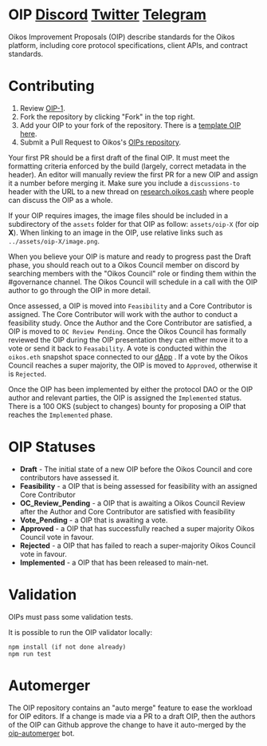 # OIP [Discord](https://discord.gg/VVDu6Er) [Twitter](https://twitter.com/oikos_cash) [Telegram](https://t.me/oikoscash)

Oikos Improvement Proposals (OIP) describe standards for the Oikos platform, including core protocol specifications, client APIs, and contract standards.

# Contributing

1.  Review [OIP-1](https://github.com/oikos-cash/OIPs/blob/master/content/oip/oip-1.md).
2.  Fork the repository by clicking "Fork" in the top right.
3.  Add your OIP to your fork of the repository. There is a [template OIP here](oip-x.md).
4.  Submit a Pull Request to Oikos's [OIPs repository](https://github.com/oikos-cash/OIPs).

Your first PR should be a first draft of the final OIP. It must meet the formatting criteria enforced by the build (largely, correct metadata in the header). An editor will manually review the first PR for a new OIP and assign it a number before merging it. Make sure you include a `discussions-to` header with the URL to a new thread on [research.oikos.cash](https://research.oikos.cash) where people can discuss the OIP as a whole.

If your OIP requires images, the image files should be included in a subdirectory of the `assets` folder for that OIP as follow: `assets/oip-X` (for oip **X**). When linking to an image in the OIP, use relative links such as `../assets/oip-X/image.png`.

When you believe your OIP is mature and ready to progress past the Draft phase, you should reach out to a Oikos Council member on discord by searching members with the "Oikos Council" role or finding them within the #governance channel. The Oikos Council will schedule in a call with the OIP author to go through the OIP in more detail.

Once assessed, a OIP is moved into `Feasibility` and a Core Contributor is assigned. The Core Contributor will work with the author to conduct a feasibility study. Once the Author and the Core Contributor are satisfied, a OIP is moved to `OC Review Pending`. Once the Oikos Council has formally reviewed the OIP during the OIP presentation they can either move it to a vote or send it back to `Feasability`. A vote is conducted within the `oikos.eth` snapshot space connected to our [dApp](https://oikos.cash/) . If a vote by the Oikos Council reaches a super majority, the OIP is moved to `Approved`, otherwise it is `Rejected`.

Once the OIP has been implemented by either the protocol DAO or the OIP author and relevant parties, the OIP is assigned the `Implemented` status. There is a 100 OKS (subject to changes) bounty for proposing a OIP that reaches the `Implemented` phase.

# OIP Statuses

- **Draft** - The initial state of a new OIP before the Oikos Council and core contributors have assessed it.
- **Feasibility** - a OIP that is being assessed for feasibility with an assigned Core Contributor
- **OC_Review_Pending** - a OIP that is awaiting a Oikos Council Review after the Author and Core Contributor are satisfied with feasibility
- **Vote_Pending** - a OIP that is awaiting a vote.
- **Approved** - a OIP that has successfully reached a super majority Oikos Council vote in favour.
- **Rejected** - a OIP that has failed to reach a super-majority Oikos Council vote in favour.
- **Implemented** - a OIP that has been released to main-net.

# Validation

OIPs must pass some validation tests.

It is possible to run the OIP validator locally:

```
npm install (if not done already)
npm run test
```

# Automerger

The OIP repository contains an "auto merge" feature to ease the workload for OIP editors. If a change is made via a PR to a draft OIP, then the authors of the OIP can Github approve the change to have it auto-merged by the [oip-automerger](https://github.com/bakaoh/oip_automerger) bot.
